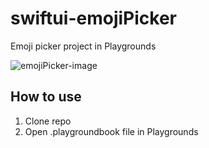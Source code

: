 # swiftui-emojiPicker
Emoji picker project in Playgrounds

![emojiPicker-image](https://user-images.githubusercontent.com/39353286/88251249-3674fd80-cc78-11ea-9243-caffd6ca5098.png)

## How to use
1. Clone repo
2. Open .playgroundbook file in Playgrounds

